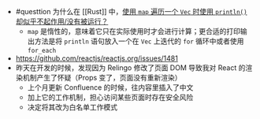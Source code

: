 - #questtion 为什么在 [[Rust]] 中，[使用 `map` 遍历一个 `Vec` 时使用 `println()` 却似乎不起作用/没有被运行？](https://users.rust-lang.org/t/closure-in-map-printing-a-vector/21109)
	- `map` 是惰性的，意味着它只在实际使用时才会进行计算；更合适的打印输出方法是将 `println` 语句放入一个在 `Vec` 上迭代的 `for` 循环中或者使用 `for_each`
- https://github.com/reactjs/reactjs.org/issues/1481
- 昨天在开发的时候，发现因为 Relingo 修改了页面 DOM 导致我对 React 的渲染机制产生了怀疑（Props 变了，页面没有重新渲染）
	- 上个月更新 Confluence 的时候，往内容里插入了中文
	- 加上它的工作机制，担心访问某些页面时存在安全风险
	- 决定将其改为白名单工作模式